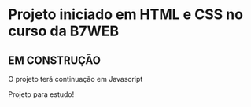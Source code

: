 <h1>Projeto iniciado em HTML e CSS no curso da B7WEB</h1>
<h2>EM CONSTRUÇÃO</h2>
<p> O projeto terá continuação em Javascript</p>
<p>Projeto para estudo!</p>
